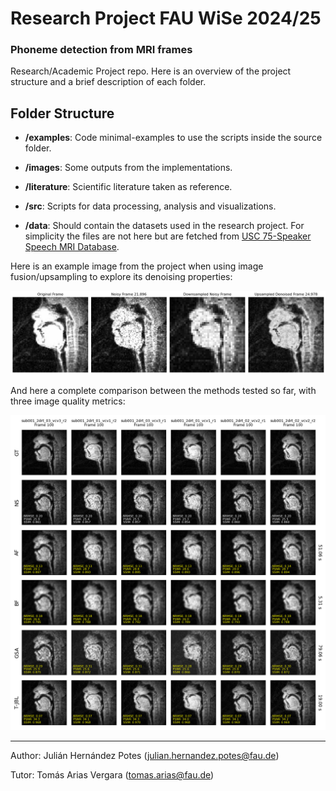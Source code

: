 # Research Project FAU WiSe 2024/25
### Phoneme detection from MRI frames

Research/Academic Project repo. Here is an overview of the project structure and a brief description of each folder.

## Folder Structure


- **/examples**: Code minimal-examples to use the scripts inside the source folder.
- **/images**: Some outputs from the implementations.
- **/literature**: Scientific literature taken as reference.
- **/src**: Scripts for data processing, analysis and visualizations.

- **/data**: Should contain the datasets used in the research project. For simplicity the files are not here but are fetched from [USC 75-Speaker Speech MRI Database](https://sail.usc.edu/span/75speakers/#:~:text=This%20dataset%20offers%20a%20unique,domain%20raw%20RT%2DMRI%20data).


Here is an example image from the project when using image fusion/upsampling to explore its denoising properties:

![GSA](./images/gsa.png)

And here a complete comparison between the methods tested so far, with three image quality metrics:

![Comp](./images/comp_1.png)
___
Author: Julián Hernández Potes (julian.hernandez.potes@fau.de)

Tutor: Tomás Arias Vergara (tomas.arias@fau.de)
